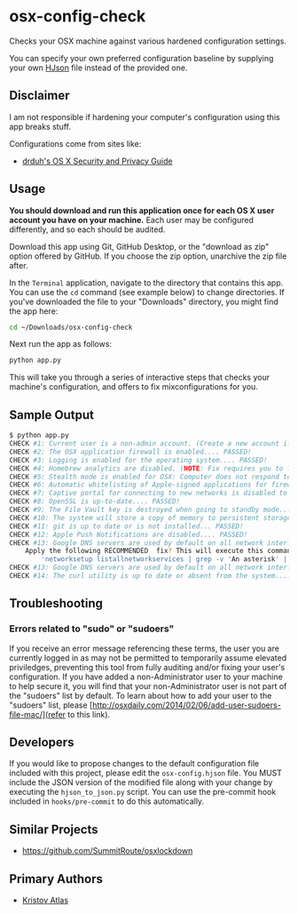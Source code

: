 # osx-config-check

Checks your OSX machine against various hardened configuration settings.

You can specify your own preferred configuration baseline by supplying your own [HJson](https://hjson.org/) file instead of the provided one.

## Disclaimer

I am not responsible if hardening your computer's configuration using this app breaks stuff.

Configurations come from sites like:
* [drduh's OS X Security and Privacy Guide](https://github.com/drduh/OS-X-Security-and-Privacy-Guide)

## Usage

**You should download and run this application once for each OS X user account you have on your machine.** Each user may be configured differently, and so each should be audited.

Download this app using Git, GitHub Desktop, or the "download as zip" option offered by GitHub. If you choose the zip option, unarchive the zip file after.

In the `Terminal` application, navigate to the directory that contains this app. You can use the `cd` command (see example below) to change directories. If you've downloaded the file to your "Downloads" directory, you might find the app here:

```bash
cd ~/Downloads/osx-config-check
```

Next run the app as follows:

```bash
python app.py
```

This will take you through a series of interactive steps that checks your machine's configuration, and offers to fix mixconfigurations for you.

## Sample Output

```bash
$ python app.py
CHECK #1: Current user is a non-admin account. (Create a new account if this fails!)... PASSED!
CHECK #2: The OSX application firewall is enabled.... PASSED!
CHECK #3: Logging is enabled for the operating system.... PASSED!
CHECK #4: Homebrew analytics are disabled. (NOTE: Fix requires you to login/logout.)... PASSED!
CHECK #5: Stealth mode is enabled for OSX: Computer does not respond to ICMP ping requests or connection attempts from a closed TCP/UDP port.... PASSED!
CHECK #6: Automatic whitelisting of Apple-signed applications for firewall is disabled.... PASSED!
CHECK #7: Captive portal for connecting to new networks is disabled to prevent MITM attacks.... PASSED!
CHECK #8: OpenSSL is up-to-date.... PASSED!
CHECK #9: The File Vault key is destroyed when going to standby mode.... PASSED!
CHECK #10: The system will store a copy of memory to persistent storage, and will remove power to memory.... PASSED!
CHECK #11: git is up to date or is not installed... PASSED!
CHECK #12: Apple Push Notifications are disabled.... PASSED!
CHECK #13: Google DNS servers are used by default on all network interfaces.... FAILED!
    Apply the following RECOMMENDED  fix? This will execute this command:
        'networksetup listallnetworkservices | grep -v 'An asterisk' | xargs -I{} networksetup -setdnsservers '{}' 8.8.8.8 8.8.4.4' [Y/n]
CHECK #13: Google DNS servers are used by default on all network interfaces.... PASSED!
CHECK #14: The curl utility is up to date or absent from the system.... PASSED!
```

## Troubleshooting

### Errors related to "sudo" or "sudoers"

If you receive an error message referencing these terms, the user you are currently logged in as may not be permitted to temporarily assume elevated priviledges, preventing this tool from fully auditing and/or fixing your user's configuration. If you have added a non-Administrator user to your machine to help secure it, you will find that your non-Administrator user is not part of the "sudoers" list by default. To learn about how to add your user to the "sudoers" list, please [http://osxdaily.com/2014/02/06/add-user-sudoers-file-mac/](refer to this link).

## Developers

If you would like to propose changes to the default configuration file included with this project, please edit the `osx-config.hjson` file. You MUST include the JSON version of the modified file along with your change by executing the `hjson_to_json.py` script. You can use the pre-commit hook included in `hooks/pre-commit` to do this automatically.

## Similar Projects

* https://github.com/SummitRoute/osxlockdown

## Primary Authors

* [Kristov Atlas](https://twitter.com/kristovatlas/)
